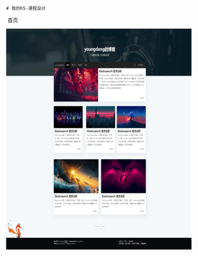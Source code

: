 	# 我的h5-课程设计

​	首页

![Image text](https://github.com/happydts/h5-blog/blob/master/thumbnail/1.png)













